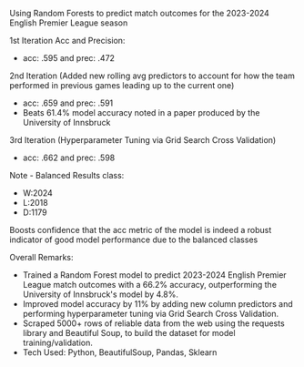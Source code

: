 Using Random Forests to predict match outcomes for the 2023-2024 English Premier League season

1st Iteration Acc and Precision: 
- acc: .595 and prec: .472


2nd Iteration (Added new rolling avg predictors to account for how the team performed in previous games leading up to the current one)
- acc: .659 and prec: .591
- Beats 61.4% model accuracy noted in a paper produced by the University of Innsbruck 


3rd Iteration (Hyperparameter Tuning via Grid Search Cross Validation)
- acc: .662 and prec: .598


Note - Balanced Results class: 
- W:2024
- L:2018
- D:1179

Boosts confidence that the acc metric of the model is indeed a robust indicator of good model performance due to the balanced classes


Overall Remarks: 
- Trained a Random Forest model to predict 2023-2024 English Premier League match outcomes with a 66.2% accuracy, outperforming the University of Innsbruck's model by 4.8%.
- Improved model accuracy by 11% by adding new column predictors and performing hyperparameter tuning via Grid Search Cross Validation.
- Scraped 5000+ rows of reliable data from the web using the requests library and Beautiful Soup, to build the dataset for model training/validation.
- Tech Used: Python, BeautifulSoup, Pandas, Sklearn
